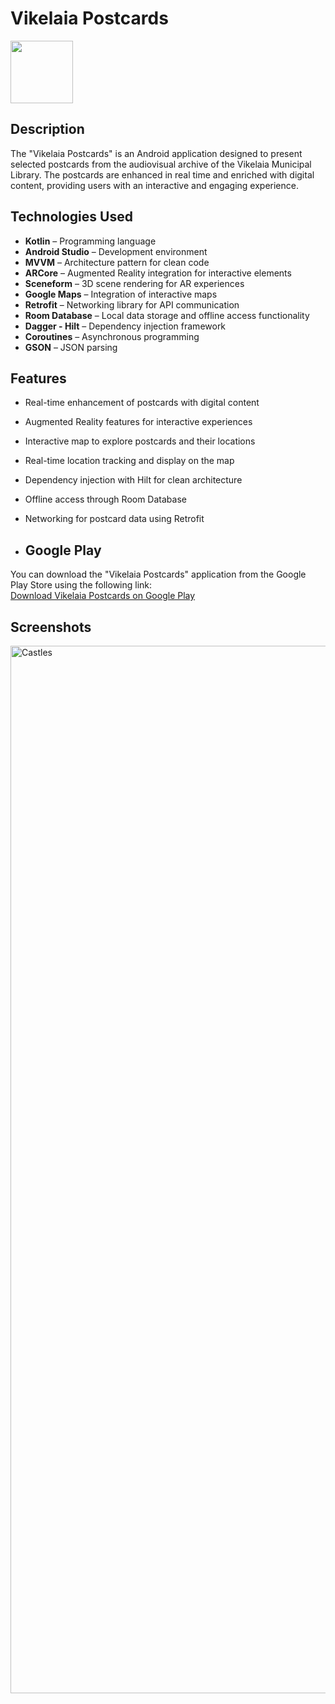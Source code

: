 # Vikelaia Postcards

<img width="100" src="https://github.com/user-attachments/assets/92e72955-3f5b-479c-a01a-06dd97c55f60" />

## Description
The "Vikelaia Postcards" is an Android application designed to present selected postcards from the audiovisual archive of the Vikelaia Municipal Library. The postcards are enhanced in real time and enriched with digital content, providing users with an interactive and engaging experience.

## Technologies Used  
- **Kotlin** – Programming language  
- **Android Studio** – Development environment  
- **MVVM** – Architecture pattern for clean code  
- **ARCore** – Augmented Reality integration for interactive elements  
- **Sceneform** – 3D scene rendering for AR experiences  
- **Google Maps** – Integration of interactive maps  
- **Retrofit** – Networking library for API communication  
- **Room Database** – Local data storage and offline access functionality  
- **Dagger - Hilt** – Dependency injection framework  
- **Coroutines** – Asynchronous programming  
- **GSON** – JSON parsing  

## Features  
- Real-time enhancement of postcards with digital content  
- Augmented Reality features for interactive experiences  
- Interactive map to explore postcards and their locations  
- Real-time location tracking and display on the map  
- Dependency injection with Hilt for clean architecture  
- Offline access through Room Database  
- Networking for postcard data using Retrofit

- ## Google Play
You can download the "Vikelaia Postcards" application from the Google Play Store using the following link:  
[Download Vikelaia Postcards on Google Play](https://play.google.com/store/apps/details?id=com.userfaltakas.vikelaialibraryguide&hl=en)

## Screenshots
<img width="1676" alt="Castles" src="https://github.com/user-attachments/assets/bda84d46-bf2f-4599-946c-e4dcca50dca6" />
